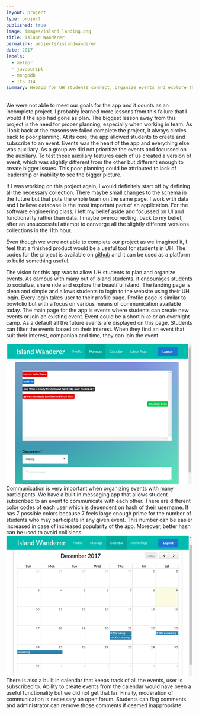```yaml
---
layout: project
type: project
published: true
image: images/island_landing.png
title: Island Wanderer
permalink: projects/islandwanderer
date: 2017
labels:
  - meteor
  - javascript
  - mongodb
  - ICS 314
summary: Webapp for UH students connect, organize events and explore the island.
---
```


We were not able to meet our goals for the app and it counts as an incomplete project. I probably learned more lessons from this failure that I would if the app had gone as plan. The biggest lesson away from this project is the need for proper planning, especially when working in team. As I look back at the reasons we failed complete the project, it always circles back to poor planning. At its core, the app allowed students to create and subscribe to an event. Events was the heart of the app and everything else was auxiliary. As a group we did not prioritize the events and focussed on the auxiliary. To test those auxiliary features each of us created a version of event, which was slightly different from the other but different enough to create bigger issues. This poor planning could be attributed to lack of leadership or inability to see the bigger picture.

If I was working on this project again, I would definitely start off by defining all the necessary collection. There maybe small changes to the schema in the future but that puts the whole team on the same page. I work with data and I believe database is the most important part of an application. For the software engineering class, I left my belief aside and focussed on UI and functionality rather than data. I maybe overcorrecting, back to my belief, after an unsuccessful attempt to converge all the slightly different versions collections in the 11th hour.

Even though we were not able to complete our project as we imagined it, I feel that a finished product would be a useful tool for students in UH. The codes for the project is available on [github](https://github.com/islandwanderer/islandwanderer) and it can be used as a platform to build something useful.

The vision for this app was to allow UH students to plan and organize events. As campus with many out of island students, it encourages students to socialize, share ride and explore the beautiful island. The landing page is clean and simple and allows students to login to the website using their UH login. Every login takes user to their profile page. Profile page is similar to bowfolio but with a focus on various means of communication available today. The main page for the app is events where students can create new events or join an existing event. Event could be a short hike or an overnight camp. As a default all the future events are displayed on this page. Students can filter the events based on their interest. When they find an event that suit their interest, companion and time, they can join the event. 

<img class="ui medium right floated image" src="../images/island_message.png">
Communication is very important when organizing events with many participants. We have a built in messaging app that allows student subscribed to an event to communicate with each other. There are different color codes of each user which is dependent on hash of their username. It has 7 possible colors because 7 feels large enough prime for the number of students who may participate in any given event. This number can be easier increased in case of increased popularity of the app. Moreover, better hash can be used to avoid collisions.

<img class="ui medium right floated image" src="../images/island_calendar.png">
There is also a built in calendar that keeps track of all the events, user is subscribed to. Ability to create events from the calendar would have been a useful functionality but we did not get that far. Finally, moderation of communication is necessary an open forum. Students can flag comments and administrator can remove those comments if deemed inappropriate.
